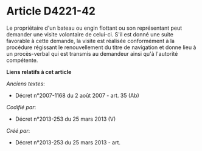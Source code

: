 # Article D4221-42

Le propriétaire d'un bateau ou engin flottant ou son représentant peut demander une visite volontaire de celui-ci. S'il est
donné une suite favorable à cette demande, la visite est réalisée conformément à la procédure régissant le renouvellement du
titre de navigation et donne lieu à un procès-verbal qui est transmis au demandeur ainsi qu'à l'autorité compétente.

**Liens relatifs à cet article**

_Anciens textes_:

  - Décret n°2007-1168 du 2 août 2007 - art. 35 (Ab)

_Codifié par_:

  - Décret n°2013-253 du 25 mars 2013 (V)

_Créé par_:

  - Décret n°2013-253 du 25 mars 2013 - art.
